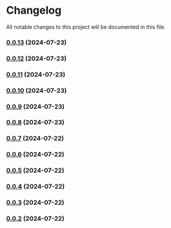 # Changelog

All notable changes to this project will be documented in this file.

### [0.0.13](https://github.com/mattcarp/atmos-downmix/compare/v0.0.11...v0.0.13) (2024-07-23)

### [0.0.12](https://github.com/mattcarp/atmos-downmix/compare/v0.0.11...v0.0.12) (2024-07-23)

### [0.0.11](https://github.com/mattcarp/atmos-downmix/compare/v0.0.10...v0.0.11) (2024-07-23)

### [0.0.10](https://github.com/mattcarp/atmos-downmix/compare/v0.0.9...v0.0.10) (2024-07-23)

### [0.0.9](https://github.com/mattcarp/atmos-downmix/compare/v0.0.8...v0.0.9) (2024-07-23)

### [0.0.8](https://github.com/mattcarp/atmos-downmix/compare/v0.0.7...v0.0.8) (2024-07-23)

### [0.0.7](https://github.com/mattcarp/atmos-downmix/compare/v0.0.6...v0.0.7) (2024-07-22)

### [0.0.6](https://github.com/mattcarp/atmos-downmix/compare/v0.0.5...v0.0.6) (2024-07-22)

### [0.0.5](https://github.com/mattcarp/atmos-downmix/compare/v0.0.4...v0.0.5) (2024-07-22)

### [0.0.4](https://github.com/mattcarp/atmos-downmix/compare/v0.0.3...v0.0.4) (2024-07-22)

### [0.0.3](https://github.com/mattcarp/atmos-downmix/compare/v0.0.2...v0.0.3) (2024-07-22)

### [0.0.2](https://github.com/mattcarp/atmos-downmix/compare/v0.0.1...v0.0.2) (2024-07-22)
